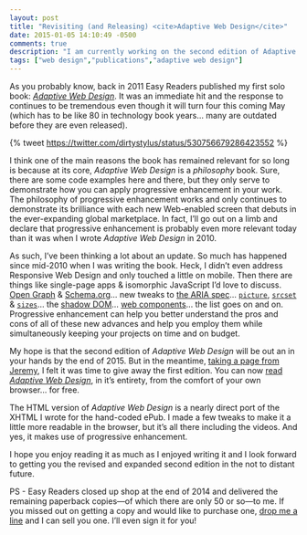 ```yaml
---
layout: post
title: "Revisiting (and Releasing) <cite>Adaptive Web Design</cite>"
date: 2015-01-05 14:10:49 -0500
comments: true
description: "I am currently working on the second edition of Adaptive Web Design, so it seemed only natural to release the entirety of the first edition, for free as HTML. And yes, the book is progressively enhanced."
tags: ["web design","publications","adaptive web design"]
---
```


As you probably know, back in 2011 Easy Readers published my first solo book: [<cite>Adaptive Web Design</cite>](http://adaptivewebdesign.info). It was an immediate hit and the response to continues to be tremendous even though it will turn four this coming May (which has to be like 80 in technology book years… many are outdated before they are even released).

<!-- more -->

{% tweet https://twitter.com/dirtystylus/status/530756679286423552 %}

I think one of the main reasons the book has remained relevant for so long is because at its core, <cite>Adaptive Web Design</cite> is a *philosophy* book. Sure, there are some code examples here and there, but they only serve to demonstrate how you can apply progressive enhancement in your work. The philosophy of progressive enhancement works and only continues to demonstrate its brilliance with each new Web-enabled screen that debuts in the ever-expanding global marketplace. In fact, I’ll go out on a limb and declare that progressive enhancement is probably even more relevant today than it was when I wrote <cite>Adaptive Web Design</cite> in 2010.

As such, I’ve been thinking a lot about an update. So much has happened since mid-2010 when I was writing the book. Heck, I didn’t even address Responsive Web Design and only touched a little on mobile. Then there are things like single-page apps & isomorphic JavaScript I’d love to discuss. [Open Graph](http://opengraphprotocol.org/) & [Schema.org](http://schema.org/)… new tweaks to [the ARIA spec](http://www.w3.org/WAI/intro/aria.php)… [`picture`](http://www.w3.org/html/wg/drafts/html/master/embedded-content.html#the-picture-element), [`srcset`](http://www.w3.org/html/wg/drafts/html/master/embedded-content.html#attr-img-srcset) & [`sizes`](http://www.w3.org/html/wg/drafts/html/master/embedded-content.html#attr-img-sizes)… the [shadow DOM](http://www.w3.org/TR/shadow-dom/)… [web components](http://www.w3.org/TR/components-intro/)… the list goes on and on. Progressive enhancement can help you better understand the pros and cons of all of these new advances and help you employ them while simultaneously keeping your projects on time and on budget.

My hope is that the second edition of <cite>Adaptive Web Design</cite> will be out an in your hands by the end of 2015. But in the meantime, [taking a page from Jeremy](https://adactio.com/journal/4956), I felt it was time to give away the first edition. You can now [read <cite>Adaptive Web Design</cite>](http://adaptivewebdesign.info/1st-edition/), in it’s entirety, from the comfort of your own browser… for free.

The HTML version of <cite>Adaptive Web Design</cite> is a nearly direct port of the XHTML I wrote for the hand-coded ePub. I made a few tweaks to make it a little more readable in the browser, but it’s all there including the videos. And yes, it makes use of progressive enhancement.

I hope you enjoy reading it as much as I enjoyed writing it and I look forward to getting you the revised and expanded second edition in the not to distant future.

PS - Easy Readers closed up shop at the end of 2014 and delivered the remaining paperback copies—of which there are only 50 or so—to me. If you missed out on getting a copy and would like to purchase one, [drop me a line](/contact/) and I can sell you one. I’ll even sign it for you!
